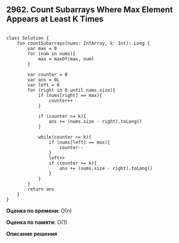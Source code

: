 ## 2962. Count Subarrays Where Max Element Appears at Least K Times


```

class Solution {
    fun countSubarrays(nums: IntArray, k: Int): Long {
        var max = 0
        for (num in nums){
            max = maxOf(max, num)
        }
        
        var counter = 0
        var ans = 0L
        var left = 0
        for (right in 0 until nums.size){
            if (nums[right] == max){
                counter++
            }
            
            if (counter >= k){
                ans += (nums.size - right).toLong()
            }
            
            while(counter >= k){
                if (nums[left] == max){
                    counter--
                }
                left++
                if (counter >= k){
                    ans += (nums.size - right).toLong()
                }
            }
        }
        return ans
    }
}

```

**Оценка по времени**: О(n)


**Оценка по памяти**: О(1)


**Описание решения**
```

```

